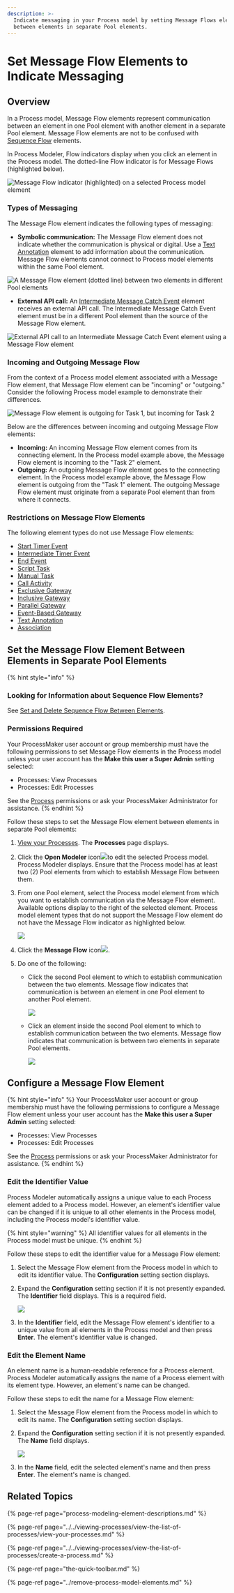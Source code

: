 ```yaml
---
description: >-
  Indicate messaging in your Process model by setting Message Flows elements
  between elements in separate Pool elements.
---
```


# Set Message Flow Elements to Indicate Messaging

## Overview

In a Process model, Message Flow elements represent communication between an element in one Pool element with another element in a separate Pool element. Message Flow elements are not to be confused with [Sequence Flow](process-modeling-element-descriptions.md#sequence-flow) elements.

In Process Modeler, Flow indicators display when you click an element in the Process model. The dotted-line Flow indicator is for Message Flows \(highlighted below\).

![Message Flow indicator \(highlighted\) on a selected Process model element](../../../.gitbook/assets/message-flow-indicator-process-model-processes.png)

### Types of Messaging

The Message Flow element indicates the following types of messaging:

* **Symbolic communication:** The Message Flow element does not indicate whether the communication is physical or digital. Use a [Text Annotation](process-modeling-element-descriptions.md#text-annotation) element to add information about the communication. Message Flow elements cannot connect to Process model elements within the same Pool element.

![A Message Flow element \(dotted line\) between two elements in different Pool elements](../../../.gitbook/assets/message-flow-between-pool-elements-process-model-processes.png)

* **External API call:** An [Intermediate Message Catch Event](process-modeling-element-descriptions.md#intermediate-message-catch-event) element receives an external API call. The Intermediate Message Catch Event element must be in a different Pool element than the source of the Message Flow element.

![External API call to an Intermediate Message Catch Event element using a Message Flow element](../../../.gitbook/assets/message-flow-connecting-to-intermediate-message-catch-event.png)

### Incoming and Outgoing Message Flow

From the context of a Process model element associated with a Message Flow element, that Message Flow element can be "incoming" or "outgoing." Consider the following Process model example to demonstrate their differences.

![Message Flow element is outgoing for Task 1, but incoming for Task 2](../../../.gitbook/assets/message-flow-between-pool-elements-process-model-processes.png)

Below are the differences between incoming and outgoing Message Flow elements:

* **Incoming:** An incoming Message Flow element comes from its connecting element. In the Process model example above, the Message Flow element is incoming to the "Task 2" element.
* **Outgoing:** An outgoing Message Flow element goes to the connecting element. In the Process model example above, the Message Flow element is outgoing from the "Task 1" element. The outgoing Message Flow element must originate from a separate Pool element than from where it connects.

### Restrictions on Message Flow Elements

The following element types do not use Message Flow elements:

* ​[Start Timer Event](process-modeling-element-descriptions.md#start-timer-event)
* [Intermediate Timer Event](process-modeling-element-descriptions.md#intermediate-timer-event)
* [End Event](process-modeling-element-descriptions.md#end-event)
* [Script Task](process-modeling-element-descriptions.md#script-task)
* [Manual Task](process-modeling-element-descriptions.md#manual-task)
* [Call Activity](process-modeling-element-descriptions.md#call-activity)
* [Exclusive Gateway](process-modeling-element-descriptions.md#exclusive-gateway)
* [Inclusive Gateway](process-modeling-element-descriptions.md#inclusive-gateway)
* [Parallel Gateway](process-modeling-element-descriptions.md#parallel-gateway)
* [Event-Based Gateway](process-modeling-element-descriptions.md#event-based-gateway)
* [Text Annotation](process-modeling-element-descriptions.md#text-annotation)
* [Association](process-modeling-element-descriptions.md#association)

## Set the Message Flow Element Between Elements in Separate Pool Elements

{% hint style="info" %}
### Looking for Information about Sequence Flow Elements?

See [Set and Delete Sequence Flow Between Elements](the-quick-toolbar.md).

### Permissions Required

Your ProcessMaker user account or group membership must have the following permissions to set Message Flow elements in the Process model unless your user account has the **Make this user a Super Admin** setting selected:

* Processes: View Processes
* Processes: Edit Processes

See the [Process](../../../processmaker-administration/permission-descriptions-for-users-and-groups.md#processes) permissions or ask your ProcessMaker Administrator for assistance.
{% endhint %}

Follow these steps to set the Message Flow element between elements in separate Pool elements:

1. ​[View your Processes](../../viewing-processes/view-the-list-of-processes/view-your-processes.md#view-all-processes). The **Processes** page displays.
2. Click the **Open Modeler** icon![](../../../.gitbook/assets/open-modeler-edit-icon-processes-page-processes.png)to edit the selected Process model. Process Modeler displays. Ensure that the Process model has at least two \(2\) Pool elements from which to establish Message Flow between them.
3. From one Pool element, select the Process model element from which you want to establish communication via the Message Flow element. Available options display to the right of the selected element. Process model element types that do not support the Message Flow element do not have the Message Flow indicator as highlighted below.  

   ![](../../../.gitbook/assets/message-flow-indicator-process-model-processes.png)

4. Click the **Message Flow** icon![](../../../.gitbook/assets/message-flow-icon-process-modeler-processes.png).
5. Do one of the following:
   * Click the second Pool element to which to establish communication between the two elements. Message flow indicates that communication is between an element in one Pool element to another Pool element.  

     ![](../../../.gitbook/assets/message-flow-to-pool-element-process-modeler-processes.png)

   * Click an element inside the second Pool element to which to establish communication between the two elements. Message flow indicates that communication is between two elements in separate Pool elements.  

     ![](../../../.gitbook/assets/message-flow-between-pool-elements-process-model-processes.png)

## Configure a Message Flow Element

{% hint style="info" %}
Your ProcessMaker user account or group membership must have the following permissions to configure a Message Flow element unless your user account has the **Make this user a Super Admin** setting selected:

* Processes: View Processes
* Processes: Edit Processes

See the [Process](../../../processmaker-administration/permission-descriptions-for-users-and-groups.md#processes) permissions or ask your ProcessMaker Administrator for assistance.
{% endhint %}

### Edit the Identifier Value

Process Modeler automatically assigns a unique value to each Process element added to a Process model. However, an element's identifier value can be changed if it is unique to all other elements in the Process model, including the Process model's identifier value.

{% hint style="warning" %}
All identifier values for all elements in the Process model must be unique.
{% endhint %}

Follow these steps to edit the identifier value for a Message Flow element:

1. Select the Message Flow element from the Process model in which to edit its identifier value. The **Configuration** setting section displays.
2. Expand the **Configuration** setting section if it is not presently expanded. The **Identifier** field displays. This is a required field.  

   ![](../../../.gitbook/assets/message-flow-configuration-identifier-name-process-modeler-processes.png)

3. In the **Identifier** field, edit the Message Flow element's identifier to a unique value from all elements in the Process model and then press **Enter**. The element's identifier value is changed.

### Edit the Element Name

An element name is a human-readable reference for a Process element. Process Modeler automatically assigns the name of a Process element with its element type. However, an element's name can be changed.

Follow these steps to edit the name for a Message Flow element:

1. Select the Message Flow element from the Process model in which to edit its name. The **Configuration** setting section displays.
2. Expand the **Configuration** setting section if it is not presently expanded. The **Name** field displays.  

   ![](../../../.gitbook/assets/message-flow-configuration-name-process-modeler-processes.png)

3. In the **Name** field, edit the selected element's name and then press **Enter**. The element's name is changed.

## Related Topics

{% page-ref page="process-modeling-element-descriptions.md" %}

{% page-ref page="../../viewing-processes/view-the-list-of-processes/view-your-processes.md" %}

{% page-ref page="../../viewing-processes/view-the-list-of-processes/create-a-process.md" %}

{% page-ref page="the-quick-toolbar.md" %}

{% page-ref page="../remove-process-model-elements.md" %}

